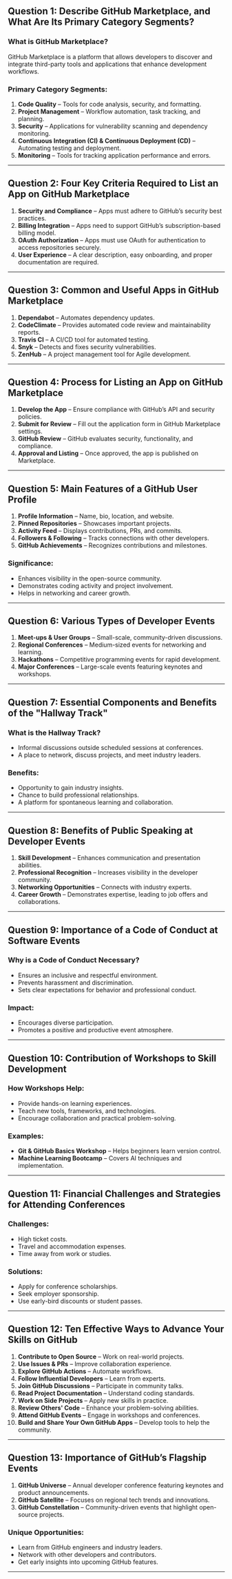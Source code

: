 ## Question 1: Describe GitHub Marketplace, and What Are Its Primary Category Segments?

### **What is GitHub Marketplace?**
GitHub Marketplace is a platform that allows developers to discover and integrate third-party tools and applications that enhance development workflows.

### **Primary Category Segments:**
1. **Code Quality** – Tools for code analysis, security, and formatting.
2. **Project Management** – Workflow automation, task tracking, and planning.
3. **Security** – Applications for vulnerability scanning and dependency monitoring.
4. **Continuous Integration (CI) & Continuous Deployment (CD)** – Automating testing and deployment.
5. **Monitoring** – Tools for tracking application performance and errors.

---

## Question 2: Four Key Criteria Required to List an App on GitHub Marketplace

1. **Security and Compliance** – Apps must adhere to GitHub’s security best practices.
2. **Billing Integration** – Apps need to support GitHub’s subscription-based billing model.
3. **OAuth Authorization** – Apps must use OAuth for authentication to access repositories securely.
4. **User Experience** – A clear description, easy onboarding, and proper documentation are required.

---

## Question 3: Common and Useful Apps in GitHub Marketplace

1. **Dependabot** – Automates dependency updates.
2. **CodeClimate** – Provides automated code review and maintainability reports.
3. **Travis CI** – A CI/CD tool for automated testing.
4. **Snyk** – Detects and fixes security vulnerabilities.
5. **ZenHub** – A project management tool for Agile development.

---

## Question 4: Process for Listing an App on GitHub Marketplace

1. **Develop the App** – Ensure compliance with GitHub’s API and security policies.
2. **Submit for Review** – Fill out the application form in GitHub Marketplace settings.
3. **GitHub Review** – GitHub evaluates security, functionality, and compliance.
4. **Approval and Listing** – Once approved, the app is published on Marketplace.

---

## Question 5: Main Features of a GitHub User Profile

1. **Profile Information** – Name, bio, location, and website.
2. **Pinned Repositories** – Showcases important projects.
3. **Activity Feed** – Displays contributions, PRs, and commits.
4. **Followers & Following** – Tracks connections with other developers.
5. **GitHub Achievements** – Recognizes contributions and milestones.

### **Significance:**
- Enhances visibility in the open-source community.
- Demonstrates coding activity and project involvement.
- Helps in networking and career growth.

---

## Question 6: Various Types of Developer Events

1. **Meet-ups & User Groups** – Small-scale, community-driven discussions.
2. **Regional Conferences** – Medium-sized events for networking and learning.
3. **Hackathons** – Competitive programming events for rapid development.
4. **Major Conferences** – Large-scale events featuring keynotes and workshops.

---

## Question 7: Essential Components and Benefits of the "Hallway Track"

### **What is the Hallway Track?**
- Informal discussions outside scheduled sessions at conferences.
- A place to network, discuss projects, and meet industry leaders.

### **Benefits:**
- Opportunity to gain industry insights.
- Chance to build professional relationships.
- A platform for spontaneous learning and collaboration.

---

## Question 8: Benefits of Public Speaking at Developer Events

1. **Skill Development** – Enhances communication and presentation abilities.
2. **Professional Recognition** – Increases visibility in the developer community.
3. **Networking Opportunities** – Connects with industry experts.
4. **Career Growth** – Demonstrates expertise, leading to job offers and collaborations.

---

## Question 9: Importance of a Code of Conduct at Software Events

### **Why is a Code of Conduct Necessary?**
- Ensures an inclusive and respectful environment.
- Prevents harassment and discrimination.
- Sets clear expectations for behavior and professional conduct.

### **Impact:**
- Encourages diverse participation.
- Promotes a positive and productive event atmosphere.

---

## Question 10: Contribution of Workshops to Skill Development

### **How Workshops Help:**
- Provide hands-on learning experiences.
- Teach new tools, frameworks, and technologies.
- Encourage collaboration and practical problem-solving.

### **Examples:**
- **Git & GitHub Basics Workshop** – Helps beginners learn version control.
- **Machine Learning Bootcamp** – Covers AI techniques and implementation.

---

## Question 11: Financial Challenges and Strategies for Attending Conferences

### **Challenges:**
- High ticket costs.
- Travel and accommodation expenses.
- Time away from work or studies.

### **Solutions:**
- Apply for conference scholarships.
- Seek employer sponsorship.
- Use early-bird discounts or student passes.

---

## Question 12: Ten Effective Ways to Advance Your Skills on GitHub

1. **Contribute to Open Source** – Work on real-world projects.
2. **Use Issues & PRs** – Improve collaboration experience.
3. **Explore GitHub Actions** – Automate workflows.
4. **Follow Influential Developers** – Learn from experts.
5. **Join GitHub Discussions** – Participate in community talks.
6. **Read Project Documentation** – Understand coding standards.
7. **Work on Side Projects** – Apply new skills in practice.
8. **Review Others' Code** – Enhance your problem-solving abilities.
9. **Attend GitHub Events** – Engage in workshops and conferences.
10. **Build and Share Your Own GitHub Apps** – Develop tools to help the community.

---

## Question 13: Importance of GitHub’s Flagship Events

1. **GitHub Universe** – Annual developer conference featuring keynotes and product announcements.
2. **GitHub Satellite** – Focuses on regional tech trends and innovations.
3. **GitHub Constellation** – Community-driven events that highlight open-source projects.

### **Unique Opportunities:**
- Learn from GitHub engineers and industry leaders.
- Network with other developers and contributors.
- Get early insights into upcoming GitHub features.

---
